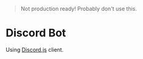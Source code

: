 > Not production ready! Probably don't use this.

# Discord Bot

Using [Discord.js](https://discordjs.guide) client.
